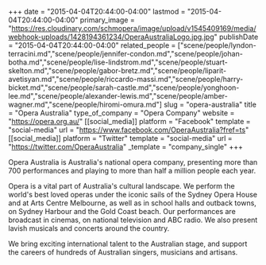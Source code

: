 +++
date = "2015-04-04T20:44:00-04:00"
lastmod = "2015-04-04T20:44:00-04:00"
primary_image = "https://res.cloudinary.com/schmopera/image/upload/v1545409169/media/webhook-uploads/1428194361234/OperaAustraliaLogo.jpg.jpg"
publishDate = "2015-04-04T20:44:00-04:00"
related_people = ["scene/people/lyndon-terracini.md","scene/people/jennifer-condon.md","scene/people/johan-botha.md","scene/people/lise-lindstrom.md","scene/people/stuart-skelton.md","scene/people/gabor-bretz.md","scene/people/liparit-avetisyan.md","scene/people/riccardo-massi.md","scene/people/harry-bicket.md","scene/people/sarah-castle.md","scene/people/yonghoon-lee.md","scene/people/alexander-lewis.md","scene/people/amber-wagner.md","scene/people/hiromi-omura.md"]
slug = "opera-australia"
title = "Opera Australia"
type_of_company = "Opera Company"
website = "https://opera.org.au/"
[[social_media]]
platform = "Facebook"
template = "social-media"
url = "https://www.facebook.com/OperaAustralia?fref=ts"
[[social_media]]
platform = "Twitter"
template = "social-media"
url = "https://twitter.com/OperaAustralia"
_template = "company_single"
+++

<p>
	Opera Australia is Australia's national opera company, presenting more than 700 performances and playing to more than half a million people each year.
</p>
<p>
	Opera is a vital part of Australia's cultural landscape. We perform the world's best loved operas under the iconic sails of the Sydney Opera House and at Arts Centre Melbourne, as well as in school halls and outback towns, on Sydney Harbour and the Gold Coast beach. Our performances are broadcast in cinemas, on national television and ABC radio. We also present lavish musicals and concerts around the country.
</p>
<p>
	We bring exciting international talent to the Australian stage, and support the careers of hundreds of Australian singers, musicians and artisans.
</p>
